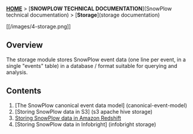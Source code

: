[**HOME**](Home) > [**SNOWPLOW TECHNICAL DOCUMENTATION**](SnowPlow technical documentation) > [**Storage**](storage documentation)

[[/images/4-storage.png]] 

## Overview

The storage module stores SnowPlow event data (one line per event, in a single "events" table) in a database / format suitable for querying and analysis.

## Contents

1. [The SnowPlow canonical event data model] (canonical-event-model)
2. [Storing SnowPlow data in S3] (s3 apache hive storage) 
3. [Storing SnowPlow data in Amazon Redshift](amazon-redshift)
4. [Storing SnowPlow data in Infobright] (infobright storage) 